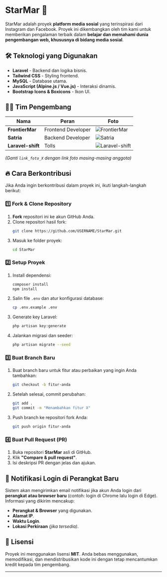 # StarMar 🚀

StarMar adalah proyek **platform media sosial** yang terinspirasi dari Instagram dan Facebook. Proyek ini dikembangkan oleh tim kami untuk memberikan pengalaman terbaik dalam **belajar dan memahami dunia pengembangan web, khususnya di bidang media sosial**.

## 🛠 Teknologi yang Digunakan

-   **Laravel** - Backend dan logika bisnis.
-   **Tailwind CSS** - Styling frontend.
-   **MySQL** - Database utama.
-   **JavaScript (Alpine.js / Vue.js)** - Interaksi dinamis.
-   **Bootstrap Icons & Boxicons** - Ikon UI.

## 👨‍💻 Tim Pengembang

| Nama              | Peran              | Foto                                                                                                                  |
| ----------------- | ------------------ | --------------------------------------------------------------------------------------------------------------------- |
| **FrontierMar**   | Frontend Developer | ![FrontierMar](https://avatars.githubusercontent.com/u/70107300?s=400&u=0b18de9f007f8766580a4743eaedd553dd079fa2&v=4) |
| **Satria**        | Backend Developer  | ![Satria](https://avatars.githubusercontent.com/u/167852917?v=4)                                                      |
| **Laravel-shift** | Tolls              | ![Laravel-shift](https://avatars.githubusercontent.com/u/15991828?v=43)                                               |

_(Ganti `link_foto_X` dengan link foto masing-masing anggota)_

## 🔥 Cara Berkontribusi

Jika Anda ingin berkontribusi dalam proyek ini, ikuti langkah-langkah berikut:

### 1️⃣ Fork & Clone Repository

1. **Fork** repositori ini ke akun GitHub Anda.
2. Clone repositori hasil fork:
    ```sh
    git clone https://github.com/USERNAME/StarMar.git
    ```
3. Masuk ke folder proyek:
    ```sh
    cd StarMar
    ```

### 2️⃣ Setup Proyek

1. Install dependensi:
    ```sh
    composer install
    npm install
    ```
2. Salin file `.env` dan atur konfigurasi database:
    ```sh
    cp .env.example .env
    ```
3. Generate key Laravel:
    ```sh
    php artisan key:generate
    ```
4. Jalankan migrasi dan seeder:
    ```sh
    php artisan migrate --seed
    ```

### 3️⃣ Buat Branch Baru

1. Buat branch baru untuk fitur atau perbaikan yang ingin Anda tambahkan:
    ```sh
    git checkout -b fitur-anda
    ```
2. Setelah selesai, commit perubahan:
    ```sh
    git add .
    git commit -m "Menambahkan fitur X"
    ```
3. Push branch ke repositori fork Anda:
    ```sh
    git push origin fitur-anda
    ```

### 4️⃣ Buat Pull Request (PR)

1. Buka repositori **StarMar** asli di GitHub.
2. Klik **"Compare & pull request"**.
3. Isi deskripsi PR dengan jelas dan ajukan.

## 📧 Notifikasi Login di Perangkat Baru

Sistem akan mengirimkan email notifikasi jika akun Anda login dari **perangkat atau browser baru** (contoh: login di Chrome lalu login di Edge). Informasi yang dikirim mencakup:

-   **Perangkat & Browser** yang digunakan.
-   **Alamat IP**.
-   **Waktu Login**.
-   **Lokasi Perkiraan** _(jika tersedia)_.

## 📜 Lisensi

Proyek ini menggunakan lisensi **MIT**. Anda bebas menggunakan, memodifikasi, dan mendistribusikan kode ini dengan tetap mencantumkan kredit kepada tim pengembang.

---
